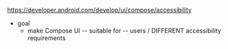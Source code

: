 https://developer.android.com/develop/ui/compose/accessibility

* goal
  * make Compose UI -- suitable for -- users / DIFFERENT accessibility requirements